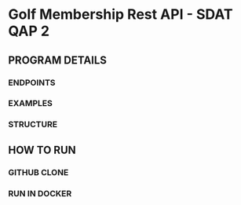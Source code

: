 # Golf Membership Rest API - SDAT QAP 2

## PROGRAM DETAILS
### ENDPOINTS
### EXAMPLES
### STRUCTURE

## HOW TO RUN
### GITHUB CLONE
### RUN IN DOCKER
